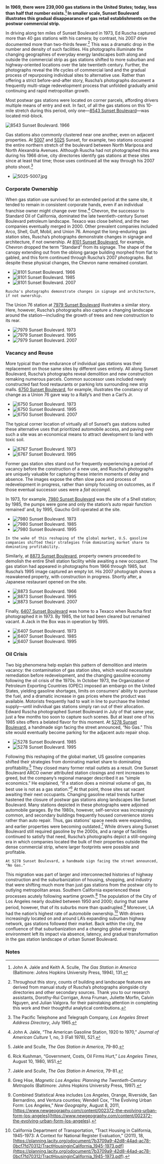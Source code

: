 **In 1969, there were 239,000 gas stations in the United States; today, less than half that number exists.[^1] In smaller scale, Sunset Boulevard illustrates this gradual disappearance of gas retail establishments on the postwar commercial strip.**

In driving along ten miles of Sunset Boulevard in 1973, Ed Ruscha captured more than 40 gas stations with his camera; by contrast, his 2007 drive documented more than two-thirds fewer.[^2] This was a dramatic drop in the number and density of such facilities. His photographs illuminate the changing geographies of everyday energy landscapes both along and outside the commercial strip as gas stations shifted to more suburban and highway-oriented locations over the late twentieth century. Further, the photographs reveal the life cycles of commercial land and the gradual process of repurposing individual sites to alternative use. Rather than offering a strict before-and-after story, Ruscha’s photographs document a frequently multi-stage redevelopment process that unfolded gradually amid continuing and rapid metropolitan growth.

Most postwar gas stations were located on corner parcels, affording drivers multiple means of entry and exit. In fact, of all the gas stations on this 10-mile stretch during this period, only one—[8543 Sunset Boulevard](/address/8543)—was located mid-block.

![8543 Sunset Boulevard. 1966](https://media.getty.edu/iiif/image/22f24418-8d7e-4b99-bfc9-d887a081cfe0/full/,1000/0/default.jpg "8543 Sunset Boulevard. 1966")

Gas stations also commonly clustered near one another, even on adjacent properties. At [5007](/address/5007) and [5025](/address/5025) Sunset, for example, two stations occupied the entire northern stretch of the boulevard between North Mariposa and North Alexandria Avenues. Although Ruscha had not photographed this area during his 1966 drive, city directories identify gas stations at these sites since at least that time; those uses continued all the way through his 2007 photo shoot.[^3]

* ![5025-5007.jpg](/storiesassets/assets/5025-5007.jpg "5007 Sunset Boulevard: Arco/Gulf station. From left: 1973, 2007.")

### Corporate Ownership

When gas station use survived for an extended period at the same site, it tended to remain in consistent corporate hands, even if an individual franchise owner might change over time.[^4] Chevron, the successor to Standard Oil of California, dominated the late twentieth-century Sunset Boulevard petroleum landscape. Texaco was close behind, and the two companies eventually merged in 2000. Other prevalent companies included Arco, Shell, Gulf, Mobil, and Union 76. Amongst the long-enduring gas station sites, Ruscha’s photographs demonstrate changes in signage and architecture, if not ownership. At [8101 Sunset Boulevard](/address/8101), for example, Chevron dropped the term “Standard” from its signage. The shape of the canopy extending out from the oblong garage building morphed from flat to gabled, and this form continued through Ruscha’s 2007 photographs. But despite these physical changes, the Chevron name remained constant.

* ![8101 Sunset Boulevard. 1966](https://media.getty.edu/iiif/image/5deb7e9f-cc95-4cbd-9e94-29d154d01da2/full/,400/0/default.jpg "8101 Sunset Boulevard. From left: 1966, 1985, 2007")
* ![8101 Sunset Boulevard. 1985](https://media.getty.edu/iiif/image/57797332-eb53-4483-b31c-95ec1f47ced3/full/,400/0/default.jpg)
* ![8101 Sunset Boulevard. 2007](https://media.getty.edu/iiif/image/9c0f8a45-41ba-4832-b9a0-e1e79bca457c/full/,400/0/default.jpg)

```
Ruscha's photographs demonstrate changes in signage and architecture, if not ownership.
```

The Union 76 station at [7979 Sunset Boulevard](/address/7979) illustrates a similar story. Here, however, Ruscha’s photographs also capture a changing landscape around the station—including the growth of trees and new construction to its rear.

* ![7979 Sunset Boulevard. 1973](https://media.getty.edu/iiif/image/81a2bbf2-3025-4421-a093-19c4ababe842/full/,400/0/default.jpg "7979 Sunset Boulevard. From left: 1973, 1995, 2007")
* ![7979 Sunset Boulevard. 1995](https://media.getty.edu/iiif/image/14615978-5192-45de-bf6b-2168fa21f2f5/full/,400/0/default.jpg)
* ![7979 Sunset Boulevard. 2007](https://media.getty.edu/iiif/image/895e5226-4954-48a9-8827-87e2b0e803cf/full/,400/0/default.jpg)

### Vacancy and Reuse

More typical than the endurance of individual gas stations was their replacement on those same sites by different uses entirely. All along Sunset Boulevard, Ruscha’s photographs reveal demolition and new construction remaking numerous parcels. Common successor uses included newly constructed fast food restaurants or parking lots surrounding new strip malls. [6750 Sunset Boulevard](/address/6750), for example, illustrates the constancy of change as a Union 76 gave way to a Rally’s and then a Carl’s Jr.

* ![6750 Sunset Boulevard. 1973](https://media.getty.edu/iiif/image/d566a28e-db75-4961-9108-3c791cbd7366/full/,400/0/default.jpg "6750 Sunset Boulevard. From left: 1973, 1995, 2007")
* ![6750 Sunset Boulevard. 1995](https://media.getty.edu/iiif/image/882e49e2-7079-4725-bb2f-846470045c0f/full/,400/0/default.jpg)
* ![6750 Sunset Boulevard. 2007](https://media.getty.edu/iiif/image/ac038cee-c8f4-4ad8-9a4f-4ad0ae7e25ed/full/,400/0/default.jpg)

The typical corner location of virtually all of Sunset’s gas stations suited these alternative uses that prioritized automobile access, and paving over such a site was an economical means to attract development to land with toxic soil.

* ![6767 Sunset Boulevard. 1973](https://media.getty.edu/iiif/image/e46542b5-4661-4d4c-bd27-73257f7371e2/full/,400/0/default.jpg "6767 Sunset Boulevard. From left: 1973, 1995")
* ![6767 Sunset Boulevard. 1995](https://media.getty.edu/iiif/image/cd57c021-81e7-45ea-9e71-84f1d4e476d4/full/,400/0/default.jpg)

Former gas station sites stand out for frequently experiencing a period of vacancy before the construction of a new use, and Ruscha’s photographs are uniquely valuable for capturing these interim moments of delay and absence. The images expose the often slow pace and process of redevelopment in progress, rather than simply focusing on outcomes, as if those eventual successor uses were a _fait accompli_.

In 1973, for example, [7980 Sunset Boulevard](/address/7980) was the site of a Shell station; by 1985, the pumps were gone and only the station’s auto repair function remained’ and, by 1995, Gaucho Grill operated at the site.

* ![7980 Sunset Boulevard. 1973](https://media.getty.edu/iiif/image/586030fb-05d1-4338-80ee-6e2709a52f97/full/,400/0/default.jpg "7980 Sunset Boulevard. From left: 1973, 1985, 1995")
* ![7980 Sunset Boulevard. 1985](https://media.getty.edu/iiif/image/b5ec8cb8-0a95-48ec-a0bd-cee195583463/full/,400/0/default.jpg)
* ![7980 Sunset Boulevard. 1995](https://media.getty.edu/iiif/image/f68e494a-2d0c-4a4b-8416-711120ecdb12/full/,400/0/default.jpg)

```
In the wake of this reshaping of the global market, U.S. gasoline companies shifted their strategies from dominating market share to dominating profitability.
```

Similarly, at [8873 Sunset Boulevard](/address/8873), property owners proceeded to demolish the entire Shell station facility while awaiting a new occupant. The gas station had appeared in photographs from 1966 through 1985, but Ruscha’s 1995 image captured an empty lot. His 2007 photograph shows a reawakened property, with construction in progress. Shortly after, a Japanese restaurant opened on the site.

* ![8873 Sunset Boulevard. 1966](https://media.getty.edu/iiif/image/303f7698-4152-4668-8a85-a7be24315a49/full/,400/0/default.jpg "8873 Sunset Boulevard. From left: 1966, 1995, 2007")
* ![8873 Sunset Boulevard. 1995](https://media.getty.edu/iiif/image/990a6a19-24ec-480c-b88c-e2df7f01e09b/full/,400/0/default.jpg)
* ![8873 Sunset Boulevard. 2007](https://media.getty.edu/iiif/image/bdcb1054-3292-43e2-9eaa-62b367bd63fc/full/,400/0/default.jpg)

Finally, [6407 Sunset Boulevard](/address/6407) was home to a Texaco when Ruscha first photographed it in 1973. By 1985, the lot had been cleared but remained vacant. A Jack in the Box was in operation by 1995.

* ![6407 Sunset Boulevard. 1973](https://media.getty.edu/iiif/image/b3e82d56-c9a2-4109-b6bb-ebba90d8ad6e/full/,400/0/default.jpg "6407 Sunset Boulevard. From left: 1973, 1985, 1995")
* ![6407 Sunset Boulevard. 1985](https://media.getty.edu/iiif/image/7d73317b-de9f-400e-bd37-880c31b40039/full/,400/0/default.jpg)
* ![6407 Sunset Boulevard. 1995](https://media.getty.edu/iiif/image/73075226-6ea7-44e1-a529-c1fb4ea4229f/full/,400/0/default.jpg)

### Oil Crisis

Two big phenomena help explain this pattern of demolition and interim vacancy: the contamination of gas station sites, which would necessitate remediation before redevelopment, and the changing gasoline economy following the oil crisis of the 1970s. In October 1973, the Organization of Petroleum Exporting Countries (OPEC) imposed an embargo on the United States, yielding gasoline shortages, limits on consumers’ ability to purchase the fuel, and a dramatic increase in gas prices where the product was available. Motorists frequently had to wait in line to purchase the limited supply—until individual gas stations simply ran out of their allocation. Edward Ruscha photographed Sunset Boulevard in July of that same year, just a few months too soon to capture such scenes. But at least one of his 1985 sites offers a belated flavor for this moment. At [5278 Sunset Boulevard](/address/5278), a handmade sign facing the street announced, “No Gas.” This site would eventually become parking for the adjacent auto repair shop.

* ![5278 Sunset Boulevard. 1985](https://media.getty.edu/iiif/image/2e30f26a-0d8d-4d37-997e-e5af1bd9a41f/full/,400/0/default.jpg "5278 Sunset Boulevard. From left: 1985, 1995")
* ![5278 Sunset Boulevard. 1995](https://media.getty.edu/iiif/image/1e531efe-d457-49d7-9aab-644b186cc85c/full/,400/0/default.jpg)

Following this reshaping of the global market, US gasoline companies shifted their strategies from dominating market share to dominating profitability.[^5] They closed many former retail outlets as a result. One Sunset Boulevard ARCO owner attributed station closings and rent increases to greed, but the company’s regional manager described it as “simple economics.” He explained, “If a station does a minimal volume of gas, its best use is not as a gas station.”[^6] At that point, those sites sat vacant awaiting their next occupants.
Changing gasoline retail trends further hastened the closure of postwar gas stations along landscapes like Sunset Boulevard. Many stations depicted in these photographs were adjoined automobile garages. By the 1980s, however, self-service was increasingly common, and secondary buildings frequently housed convenience stores rather than auto repair. Thus, gas stations’ space needs were expanding, and earlier properties were becoming outdated.[^7] While drivers along Sunset Boulevard still required gasoline by the 2000s, and a range of facilities continued to satisfy that need, Ruscha’s photographs depict a still-ongoing era in which companies located the bulk of their properties outside the dense commercial strip, where larger footprints were possible and profitable.

```
At 5278 Sunset Boulevard, a handmade sign facing the street announced, "No Gas."
```

This migration was part of larger and interconnected histories of highway construction and the suburbanization of housing, shopping, and industry that were shifting much more than just gas stations from the postwar city to outlying metropolitan areas. Southern California experienced these processes acutely following wartime growth.[^8] The population of the City of Los Angeles nearly doubled between 1950 and 2000; during that same period, however, that of its suburbs more than quadrupled.[^9] Moreover, LA had the nation’s highest rate of automobile ownership.[^10] With drivers increasingly located on and around LA’s expanding suburban highway network, gas stations followed their market. Back within the city, the confluence of that suburbanization and a changing global energy environment left its impact via absence, latency, and gradual transformation in the gas station landscape of urban Sunset Boulevard.

<!-- Footnotes themselves at the bottom. -->
### Notes

[^1]: John A. Jakle and Keith A. Sculle, _The Gas Station in America_ (Baltimore: Johns Hopkins University Press, 1994), 131.
[^2]: Throughout this story, counts of building and landscape features are derived from manual study of Ruscha’s photographs alongside city directories and other secondary sources. Thank you to our research assistants, Dorothy-Rui Corrigan, Anna Fruman, Juliette Morfin, Calvin Nguyen, and Julian Valgora. for their painstaking attention in completing this work and their thoughtful analytical contributions.
[^3]: The Pacific Telephone and Telegraph Company, _Los Angeles Street Address Directory_, July 1965.
[^4]: John A. Jakle, “The American Gasoline Station, 1920 to 1970,” _Journal of American Culture_ 1, no, 3 (Fall 1978), 521.
[^5]: Jakle and Sculle, _The Gas Station in America_, 79-80.
[^6]: Rick Kushman, “Government, Costs, Oil Firms Hurt,” _Los Angeles Times_, August 10, 1980, WS1.
[^7]: Jakle and Sculle, _The Gas Station in America_, 79-81.
[^8]: Greg Hise, _Magnetic Los Angeles: Planning the Twentieth-Century Metropolis_ (Baltimore: Johns Hopkins University Press, 1997).
[^9]: Combined Statistical Area includes Los Angeles, Orange, Riverside, San Bernardino, and Ventura counties; Wendell Cox, “The Evolving Urban Form: Los Angeles,” _New Geography_, August 8, 2011, [https://www.newgeography.com/content/002372-the-evolving-urban-form-los-angeles](https://www.newgeography.com/content/002372-the-evolving-urban-form-los-angeles).
[^10]: California Department of Transportation, “Tract Housing in California, 1945-1973: A Context for National Register Evaluation,” (2011), 18, [https://planning.lacity.org/odocument/7b3709a9-42d8-44ad-ac78-0bcf7fd70312/TractHousinginCalifornia_1945-1973.pdf](https://planning.lacity.org/odocument/7b3709a9-42d8-44ad-ac78-0bcf7fd70312/TractHousinginCalifornia_1945-1973.pdf).
